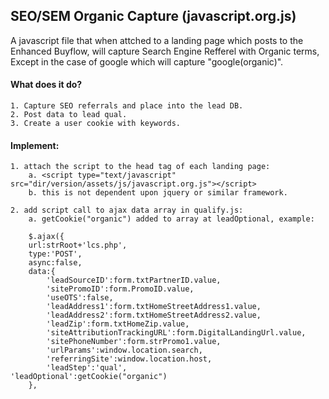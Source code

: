 ## SEO/SEM Organic Capture (javascript.org.js)

A javascript file that when attched to a landing page which posts to the Enhanced Buyflow, will capture Search Engine Refferel with Organic terms, Except in the case of google which will capture "google(organic)". 

#### What does it do?

	1. Capture SEO referrals and place into the lead DB.
	2. Post data to lead qual.
	3. Create a user cookie with keywords.

#### Implement:

	1. attach the script to the head tag of each landing page: 
		a. <script type="text/javascript" src="dir/version/assets/js/javascript.org.js"></script>
		b. this is not dependent upon jquery or similar framework.
        
	2. add script call to ajax data array in qualify.js:
		a. getCookie("organic") added to array at leadOptional, example:
        
        $.ajax({
		url:strRoot+'lcs.php',
		type:'POST',
		async:false,
		data:{
			'leadSourceID':form.txtPartnerID.value,
			'sitePromoID':form.PromoID.value,
			'useOTS':false,
			'leadAddress1':form.txtHomeStreetAddress1.value,
			'leadAddress2':form.txtHomeStreetAddress2.value,
			'leadZip':form.txtHomeZip.value,
			'siteAttributionTrackingURL':form.DigitalLandingUrl.value,
			'sitePhoneNumber':form.strPromo1.value,
			'urlParams':window.location.search,
			'referringSite':window.location.host,
			'leadStep':'qual',
	'leadOptional':getCookie("organic")
		},
